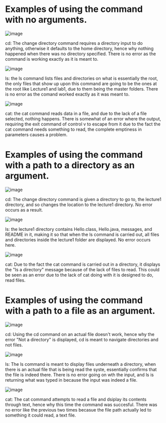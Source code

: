 
# Examples of using the command with no arguments.

![image](https://github.com/HaRa909/cse15l-lab-reports/assets/146860413/24850c81-e0ad-44a4-b9a4-7c5b637932eb)

cd: The change directory command requires a directory input to do anything, otherwise it defaults to the home directory, hence why nothing happened when there was no directory specified. There is no error as the command is working exactly as it is meant to.

![image](https://github.com/HaRa909/cse15l-lab-reports/assets/146860413/f4103566-3526-4778-bc22-ad135040f692)

ls: the ls command lists files and directories on what is essentially the root, the only files that show up upon this command are going to be the ones at the root like Lecture1 and lab1, due to them being the master folders. There is no error as the comand worked exactly as it was meant to.

![image](https://github.com/HaRa909/cse15l-lab-reports/assets/146860413/241b9d7f-b95e-448a-9484-cacfef37fc89)

cat: the cat command reads data in a file, and due to the lack of a file selected, nothing happens. There is somewhat of an error where the output, requiring the exit command of control v to escape from it due to the fact the cat command needs something to read, the complete emptiness in parameters causes a problem.

# Examples of using the command with a path to a directory as an argument.

![image](https://github.com/HaRa909/cse15l-lab-reports/assets/146860413/dfd08f0a-8fc3-4a06-bcfa-3e5baa9d9100)

cd: The change directory command is given a directory to go to, the lecture1 directory, and so changes the location to the lecture1 directory. No error occurs as a result.

![image](https://github.com/HaRa909/cse15l-lab-reports/assets/146860413/e58e89e8-4d85-4e87-b89c-78d36eae579b)

ls: the lecture1 directory contains Hello.class, Hello.java, messages, and README in it, making it so that when the ls command is carried out, all files and directories inside the lecture1 folder are displayed. No error occurs here.

![image](https://github.com/HaRa909/cse15l-lab-reports/assets/146860413/ad9c5a9c-d447-48c7-99ce-fb6f5471dfa2)

cat: Due to the fact the cat command is carried out in a directory, it displays the "Is a directory" message because of the lack of files to read. This could be seen as an error due to the lack of cat doing with it is designed to do, read files.

# Examples of using the command with a path to a file as an argument.

![image](https://github.com/HaRa909/cse15l-lab-reports/assets/146860413/b25d9c0a-f035-43bb-9b5e-f6ef2aaeed35)

cd: Using the cd command on an actual file doesn't work, hence why the error "Not a directory" is displayed, cd is meant to navigate directories and not files.

![image](https://github.com/HaRa909/cse15l-lab-reports/assets/146860413/160fca75-ebbc-47cd-b44f-8cb07a12df3a)

ls: The ls command is meant to display files underneath a directory, when there is an actual file that is being read the syste, essentially confirms that the file is indeed there. There is no error going on wth the input, and ls is returning what was typed in because the input was indeed a file.

![image](https://github.com/HaRa909/cse15l-lab-reports/assets/146860413/3aa9537f-c312-43bd-8127-5fcbeeeda40f)

cat: The cat command attempts to read a file and dsiplay its contents through text, hence why this time the command was succesful. There was no error like the previous two times becasue the file path actually led to something it could read, a text file.



